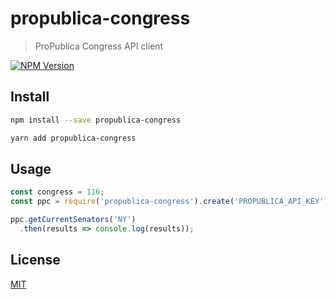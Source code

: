 # propublica-congress

> ProPublica Congress API client

[![NPM Version][npm-image]][npm-url]

## Install

```bash
npm install --save propublica-congress
```


```bash
yarn add propublica-congress
```

## Usage

```javascript
const congress = 116;
const ppc = require('propublica-congress').create('PROPUBLICA_API_KEY', congress);

ppc.getCurrentSenators('NY')
  .then(results => console.log(results));
```

## License

[MIT](http://vjpr.mit-license.org)

[npm-image]: https://img.shields.io/npm/v/propublica-congress.svg
[npm-url]: https://npmjs.org/package/propublica-congress
